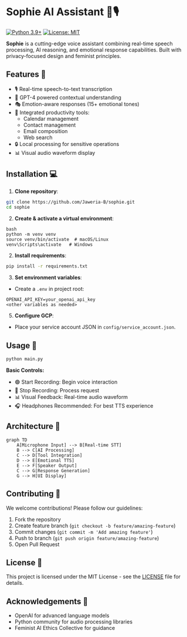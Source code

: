 # Sophie AI Assistant 🤖🎙️

[![Python 3.9+](https://img.shields.io/badge/python-3.9+-blue.svg)](https://www.python.org/downloads/)
[![License: MIT](https://img.shields.io/badge/License-MIT-yellow.svg)](https://opensource.org/licenses/MIT)

**Sophie** is a cutting-edge voice assistant combining real-time speech processing, AI reasoning, and emotional response capabilities. Built with privacy-focused design and feminist principles.

<!-- ![Sophie Demo](https://via.placeholder.com/800x400.png?text=Sophie+AI+Demo+Screen) -->

## Features 🌟

- 🎙️ Real-time speech-to-text transcription
- 🧠 GPT-4 powered contextual understanding
- 🎭 Emotion-aware responses (15+ emotional tones)
- 📅 Integrated productivity tools:
  - Calendar management
  - Contact management
  - Email composition
  - Web search
- 🔒 Local processing for sensitive operations
- 📊 Visual audio waveform display

## Installation 💻

1. **Clone repository**:
```bash
git clone https://github.com/Jaweria-B/sophie.git
cd sophie
```

2. **Create & activate a virtual environment**:
```
bash
python -m venv venv
source venv/bin/activate  # macOS/Linux
venv\Scripts\activate   # Windows
```

2. **Install requirements**:
```bash
pip install -r requirements.txt
```

3. **Set environment variables**:
- Create a `.env` in project root:
```
OPENAI_API_KEY=your_openai_api_key
<other variables as needed>
```

5. **Configure GCP**:
- Place your service account JSON in `config/service_account.json`.


## Usage 🚀

```bash
python main.py
```

**Basic Controls:**
- 🟢 Start Recording: Begin voice interaction
- 🔴 Stop Recording: Process request
- 📊 Visual Feedback: Real-time audio waveform
- 🎧 Headphones Recommended: For best TTS experience

## Architecture 📐

``` mermaid
graph TD
    A[Microphone Input] --> B[Real-time STT]
    B --> C[AI Processing]
    C --> D[Tool Integration]
    D --> E[Emotional TTS]
    E --> F[Speaker Output]
    C --> G[Response Generation]
    G --> H[UI Display]
```

## Contributing 🤝

We welcome contributions! Please follow our guidelines:
1. Fork the repository
2. Create feature branch (`git checkout -b feature/amazing-feature`)
3. Commit changes (`git commit -m 'Add amazing feature'`)
4. Push to branch (`git push origin feature/amazing-feature`)
5. Open Pull Request

## License 📄

This project is licensed under the MIT License - see the [LICENSE](LICENSE) file for details.

## Acknowledgements 🙏

- OpenAI for advanced language models
- Python community for audio processing libraries
- Feminist AI Ethics Collective for guidance
